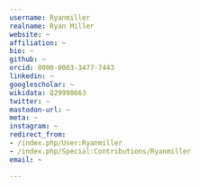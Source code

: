 ```yaml
---
username: Ryanmiller
realname: Ryan Miller
website: ~
affiliation: ~
bio: ~
github: ~
orcid: 0000-0003-3477-7443
linkedin: ~
googlescholar: ~
wikidata: Q29998663
twitter: ~
mastodon-url: ~
meta: ~
instagram: ~
redirect_from:
- /index.php/User:Ryanmiller
- /index.php/Special:Contributions/Ryanmiller
email: ~

---
```

